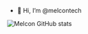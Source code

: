 - 👋 Hi, I’m @melcontech

![Melcon GitHub stats](https://github-readme-stats.vercel.app/api?username=MelconTech&show_icons=true&bg_color=00000000)